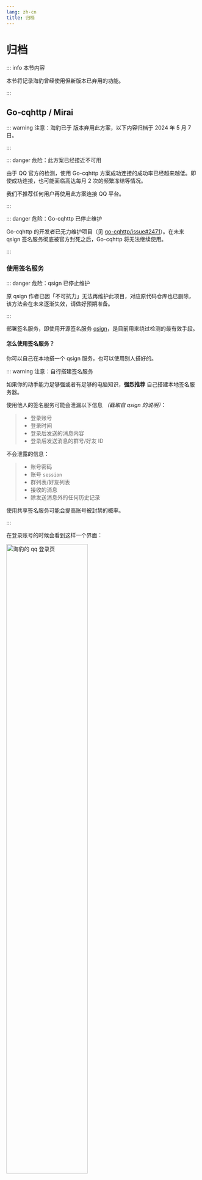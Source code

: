 ```yaml
---
lang: zh-cn
title: 归档
---
```


# 归档

::: info 本节内容

本节将记录海豹曾经使用但新版本已弃用的功能。

:::

## Go-cqhttp / Mirai

::: warning 注意：海豹已于 <Badge type="warning" text="v1.4.5"/> 版本弃用此方案，以下内容归档于 2024 年 5 月 7 日。

:::

::: danger 危险：此方案已经接近不可用

由于 QQ 官方的检测，使用 Go-cqhttp 方案成功连接的成功率已经越来越低。即使成功连接，也可能面临高达每月 2 次的频繁冻结等情况。

我们不推荐任何用户再使用此方案连接 QQ 平台。

:::

::: danger 危险：Go-cqhttp 已停止维护

Go-cqhttp 的开发者已无力维护项目（见 [go-cqhttp/issue#2471](https://github.com/Mrs4s/go-cqhttp/issues/2471)）。在未来 qsign 签名服务彻底被官方封死之后，Go-cqhttp 将无法继续使用。

:::

### 使用签名服务

::: danger 危险：qsign 已停止维护

原 qsign 作者已因「不可抗力」无法再维护此项目，对应原代码仓库也已删除，该方法会在未来逐渐失效，请做好预期准备。

:::

部署签名服务，即使用开源签名服务 [qsign](https://github.com/fuqiuluo/unidbg-fetch-qsign)，是目前用来绕过检测的最有效手段。

#### 怎么使用签名服务？

你可以自己在本地搭一个 qsign 服务，也可以使用别人搭好的。

::: warning 注意：自行搭建签名服务

如果你的动手能力足够强或者有足够的电脑知识，**强烈推荐** 自己搭建本地签名服务器。

使用他人的签名服务可能会泄漏以下信息 *（截取自 qsign 的说明）*：

> - 登录账号
> - 登录时间
> - 登录后发送的消息内容
> - 登录后发送消息的群号/好友 ID

不会泄露的信息：

> - 账号密码
> - 账号 `session`
> - 群列表/好友列表
> - 接收的消息
> - 除发送消息外的任何历史记录

使用共享签名服务可能会提高账号被封禁的概率。

:::

在登录账号的时候会看到这样一个界面：

<img src="./images/platform-qq-qsign-1.png" alt="海豹的 qq 登录页" width="65%">

点击下面的「签名服务」一栏的「简易配置」，可以看到如下配置项：

<img src="./images/platform-qq-qsign-2.png" alt="配置签名服务" width="65%">

- 服务 url：你要链接的 qsign url
- 服务 key：密码
- 服务鉴权：默认为空，如果有的服务器要求特定的鉴权，就填上吧

::: tip 提示：默认的 qsign 配置

没有特殊设置的话，qsign 的 url 通常默认为 `http://localhost:13579`，key 通常默认为 `114514`。

:::

#### 如何搭建签名服务

::: tip 提示：有能力的用户可以自行搭建服务。
:::

::: warning

由于项目的特殊性，下面的方法随时可能失效，我们不对信息的及时性做任何保证。可以加入海豹官方群寻求帮助。

:::

::: tabs key:os

== Windows

可以尝试使用 [一键 qsign](https://github.com/rhwong/unidbg-fetch-qsign-onekey)。

引用自说明：
> 点开以后删掉文件夹里的 `go-cqhttp.bat` 及 `go-cqhttp_windows_386.exe`，然后运行里面的 `Start_Qsign.bat` 启动 qsign，按照提示依次键入 `txlib_version` 参数、设定 `host`、`port`、`key`的值。（如果不知道这些是干什么的，请直接依次按下 Enter）

== Linux

参阅 qsign 提供的完整教程，看 [这里](https://github.com/fuqiuluo/unidbg-fetch-qsign/wiki/%E9%83%A8%E7%BD%B2%E5%9C%A8Linux)。

== MacOS

可以尝试使用 [AutoQSignForMac](https://github.com/Verplitic/AutoQSignForMac)。

在终端运行 `start.sh` 即可配置和启动签名服务器。如果提示 `zsh: access denied`，需要先运行 `chmod -x start.sh` 来给予权限。

初次启动会选择 txlib 版本，及运行 QSign 的主机、端口和 API Key。通常情况下，可以回车跳过而使用默认配置。

:::

### 手动抓取 ticket

目前，Gocq 的过验证码网站已经停止服务，你需要自行抓取 ticket 进行登录。

步骤如下：

#### 前置工作

启动海豹，打开海豹的管理 ui，账号设置，添加账号；

账号类型选 QQ 账号，设备选「Android Pad-可共存」（此协议登录手机可同时在线，qsign 仅 Android 协议和 Android Pad 协议可用）：

![添加账号](./images/select-account.png)

版本选择 8.9.70（如果你的 qsign 是其它版本，请选择对应版本）：

![选择 qsign 版本](./images/qsign-version.png)

填写 QQ 账号密码：

![填写 QQ 账号密码](./images/qq-account-and-pass.png)

选择简易配置：

![选择简易配置](./images/qsign-select.png)

服务 url 填你的 qsign 服务地址。

服务 key 填你的 qsign 服务密码，没有可以不填。

服务鉴权不填写。

![服务鉴权](./images/qsign-config.png)

接着点击登录，然后退出海豹（结束进程）。

#### 分离部署登录流程

1. 将 `go-cqhttp\go-cqhttp.exe` 文件复制到 `海豹目录/data/default/extra/gocqQQ号(你登录骰娘的qq号)` 这个文件夹下。

   ![文件夹结构](./images/gocq-folder.png)

2. 双击运行 `go-cqhttp.exe`，两次确认后出现 `go-cqhttp.bat` 文件。

   ![运行警告 1](./images/gocq-warn1.png) ![运行警告 2](./images/gocq-warn2.png)

3. 双击运行 `go-cqhttp.bat`，出现以下消息后输入 `2`，回车，复制链接到浏览器（终端选中后右键即可复制粘贴，没有选项）。

   ![运行](./images/gocq-step1.png)

   ::: tip 提示：出现 `open image cache db failed`

   出现该报错的原因很可能是因为 gocq 的缓存数据库损坏，可以尝试删除 gocq 的 data 目录后重新运行 gocq。（注意是 gocq 的 data 而不是海豹的！）

   :::

4. 按照 [手动抓取 ticket 教程 - 哔哩哔哩](https://b23.tv/GRGg4GR) 视频教程操作，成功滑条后（需要抓 ticket，不只是滑条）复制 ticket 到终端后回车。

   ![滑块 ticket 输入](./images/gocq-step2.png)

5. 如果登录成功，你应当能看到一条类似于 `2022-05-06 20:00:00 [INFO] 登录成功，欢迎使用：XXX` 的日志。

   ![登录成功](./images/gocq-success.png)

   同时你应当在下方看到一条类似于 `2022-05-06 20:00:00 [INFO] CQ Websocket 服务器已启动：[::]:8080` 的日志。

   结尾的 `8080` 即为 gocq 的 ws 端口。你的端口号可能不同，总之请记住这个端口号。

6. 打开海豹，删除之前添加的账号，然后重新添加账号，选择 QQ(OneBot11 分离部署)

   ![添加账号](./images/onebot11.png)

   在连接地址中填写 `ws://localhost:8080`（请把`8080`替换为你的 gocq 端口号）。填写完成后点击下一步。
7. 你的账号应当已经成功连接。

   ![连接成功](./images/onebot11-success.png)

### GoCqhttp FAQ

#### 1. 出现 Code 1

1. 账号密码错误，输入正确的账号密码。

#### 2. QSign 闪退

1. 确认没有启动多个 qsign（多个 qsign 需要端口不重复）；
2. 确认端口没有重复。若重复，请重新配置 qsign，修改 port；
3. 将 qsign 文件夹放到硬盘根目录试试（如 D 盘、C 盘）。

#### 3. 出现 Code 45

1. 没连上 qsign，重启 qsign，重新登录；
2. QSign 协议版本和 gocq 协议版本没对应，切换对应协议后重新登录；
3. 该版本 qsign 已失效，升级版本。

#### 4. 出现 Code 235

1. Ticket 复制错误（多复制了 `""` 或少复制了内容），重新登录；
2. 更换网络进行滑条，如电脑连手机热点，复制链接发给手机滑条，换台电脑等；
3. 登录频繁，过段时间重新尝试登录（时间不确定）。

#### 5. 出现 Code 237

1. 登录过于频繁，请等待一段时间继续；
2. 内置的 ticket 抓取工具失效，需要手动抓取；
3. 让他人帮助你滑条。

#### 5. 如何启动多个 qsign？（仅当需要备用签名或不同协议版本的时候有此需求）

解压一个新的 qsign 文件，重新配置，端口需要输入不同于前面的端口。

#### 6. 什么是 go-cqhttp？（通常简称 gocq）

登录 QQ 的程序，现各大骰系都用此程序，此外还有 mirai 等其他程序。

#### 7. 什么是签名？

- 手机 QQ 有内置的签名程序，可以不太准确的简单理解为会生成一些密码发给腾讯，让它识别是不是人；
- qsign 把手机 QQ 的签名程序偷了出来，提供了让我们自己生成密码的功能；
- gocq 在配置后可以对接 qsign，那样骰子也可以证明自己是正常人了。

## Chronocat Red 协议

::: warning 注意：海豹已于 <Badge type="warning" text="v1.4.5"/> 版本弃用此方案，以下内容归档于 2024 年 5 月 7 日。

:::

::: danger 危险：支持 Chronocat 为 0.0.54

海豹 Red 协议所适配的目标 Chronocat 版本为 0.0.54，低于该版本（主要为 0.0.52）缺少必要接口，使用时会出现报错，不建议使用。

:::

在账号添加中，选择「QQ Red 协议」，填写相应信息进行连接。

